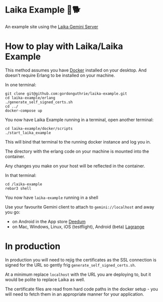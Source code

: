 # Laika Example  🚀🐕

An example site using the [Laika Gemini Server](https://github.com/gordonguthrie/laika.git)

# How to play with Laika/Laika Example

This method assumes you have [Docker](https://www.docker.com/get-started/) installed on your desktop. And doesn't require Erlang to be installed on your machine.

In one terminal:

```
git clone git@github.com:gordonguthrie/laika-example.git
cd laika-example/erlang
./generate_self_signed_certs.sh
cd ../
docker-compose up
```

You now have Laika Example running in a terminal, open another terminal:

```
cd laika-example/docker/scripts
./start_laika_example
```

This will bind that terminal to the running docker instance and log you in.

The directory with the erlang code on your machine is mounted into the container.

Any changes you make on your host will be reflected in the container.

In that terminal:

```
cd /laika-example
rebar3 shell
```

You now have `laika-example` running in a shell

Use your favourite Gemini client to attach to `gemini://localhost` and away you go:
* on Android in the App store [Deedum](https://play.google.com/store/apps/details?id=ca.snoe.deedum&hl=en_GB&gl=US&pli=1)
* on Mac, Windows, Linux, iOS (testflight), Android (beta) [Lagrange](https://gmi.skyjake.fi/lagrange/)

# In production

In production you will need to rejig the certificates as the SSL connection is signed for the URL so gently frig `generate_self_signed_certs.sh`.

At a minimum replace `localhost` with the URL you are deploying to, but it would be polite to replace Laika as well.

The certificate files are read from hard code paths in the docker setup - you will need to fetch them in an appropriate manner for your application.

